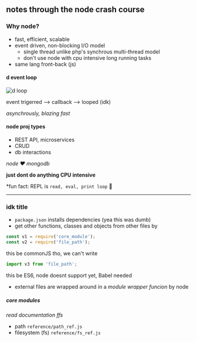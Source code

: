 ## notes through the node crash course

### Why node? 

- fast, efficient, scalable
- event driven, non-blocking I/O model
  - single thread unlike php's synchrous multi-thread model
  - don't use node with cpu intensive long running tasks
- same lang front-back (js)

#### d event loop

![d loop](https://i.ibb.co/PQ0RR7N/image.png)

event trigerred --> callback --> looped (idk)

*asynchrously, blazing fast*

#### node proj types

- REST API, microservices
- CRUD
- db interactions

*node :heart: mongodb*

**just dont do anything CPU intensive**

*fun fact: REPL is `read, eval, print loop` :exploding_head: 

---

### idk title

- `package.json` installs dependencies (yea this was dumb)  
- get other functions, classes and objects from other files by 
```js
const v1 = require('core_module');
const v2 = require('file_path');
```
this be commonJS tho, we can't write 
```js
import v3 from 'file_path';
```
this be ES6, node doesnt support yet, Babel needed
- external files are wrapped around in a *module wrapper funcion* by node 

##### core modules
*read documentation ffs*
- path `reference/path_ref.js`
- filesystem (fs) `reference/fs_ref.js`

